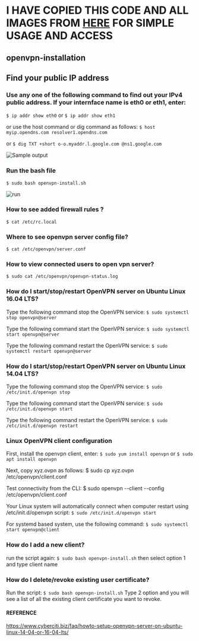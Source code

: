 # I HAVE COPIED THIS CODE AND ALL IMAGES FROM [HERE](https://www.cyberciti.biz/faq/howto-setup-openvpn-server-on-ubuntu-linux-14-04-or-16-04-lts/) FOR SIMPLE USAGE AND ACCESS


## openvpn-installation

## Find your public IP address

### Use any one of the following command to find out your IPv4 public address. If your internface name is eth0 or eth1, enter:
`$ ip addr show eth0`
or
`$ ip addr show eth1`

or use the host command or dig command as follows:
`$ host myip.opendns.com resolver1.opendns.com`

or
`$ dig TXT +short o-o.myaddr.l.google.com @ns1.google.com`


![Sample output](https://www.cyberciti.biz/media/new/faq/2016/06/my-public-ip.jpg)


### Run the bash file
`$ sudo bash openvpn-install.sh`


![run](https://www.cyberciti.biz/media/new/faq/2016/06/openvpn-setup.jpg)



### How to see added firewall rules ?
`$ cat /etc/rc.local`

### Where to see openvpn server config file?
`$ cat /etc/openvpn/server.conf`

### How to view connected users to open vpn server?
`$ sudo cat /etc/openvpn/openvpn-status.log`

### How do I start/stop/restart OpenVPN server on Ubuntu Linux 16.04 LTS?

Type the following command stop the OpenVPN service:
`$ sudo systemctl stop openvpn@server`

Type the following command start the OpenVPN service:
`$ sudo systemctl start openvpn@server`

Type the following command restart the OpenVPN service:
`$ sudo systemctl restart openvpn@server`

### How do I start/stop/restart OpenVPN server on Ubuntu Linux 14.04 LTS?

Type the following command stop the OpenVPN service:
`$ sudo /etc/init.d/openvpn stop`

Type the following command start the OpenVPN service:
`$ sudo /etc/init.d/openvpn start`

Type the following command restart the OpenVPN service:
`$ sudo /etc/init.d/openvpn restart`

### Linux OpenVPN client configuration

First, install the openvpn client, enter:
`$ sudo yum install openvpn`
or
`$ sudo apt install openvpn`

Next, copy xyz.ovpn as follows:
$ sudo cp xyz.ovpn /etc/openvpn/client.conf

Test connectivity from the CLI:
$ sudo openvpn --client --config /etc/openvpn/client.conf

Your Linux system will automatically connect when computer restart using /etc/init.d/openvpn script:
`$ sudo /etc/init.d/openvpn start`

For systemd based system, use the following command:
`$ sudo systemctl start openvpn@client`

### How do I add a new client?
run the script again:
`$ sudo bash openvpn-install.sh`
then select option 1 and type client name

### How do I delete/revoke existing user certificate?
Run the script:
`$ sudo bash openvpn-install.sh`
Type 2 option and you will see a list of all the existing client certificate you want to revoke.

#### REFERENCE 
https://www.cyberciti.biz/faq/howto-setup-openvpn-server-on-ubuntu-linux-14-04-or-16-04-lts/
